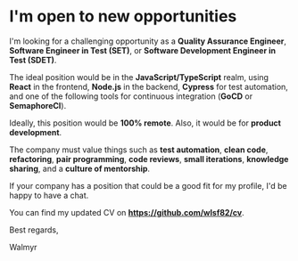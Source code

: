 # I'm open to new opportunities

I'm looking for a challenging opportunity as a **Quality Assurance Engineer**, **Software Engineer in Test (SET)**, or **Software Development Engineer in Test (SDET)**.

The ideal position would be in the **JavaScript/TypeScript** realm, using **React** in the frontend, **Node.js** in the backend, **Cypress** for test automation, and one of the following tools for continuous integration (**GoCD** or **SemaphoreCI**).

Ideally, this position would be **100% remote**.
Also, it would be for **product development**.

The company must value things such as **test automation**, **clean code**, **refactoring**, **pair programming**, **code reviews**, **small iterations**, **knowledge sharing**, and a **culture of mentorship**.

If your company has a position that could be a good fit for my profile, I'd be happy to have a chat.

You can find my updated CV on **https://github.com/wlsf82/cv**.

Best regards,

Walmyr
